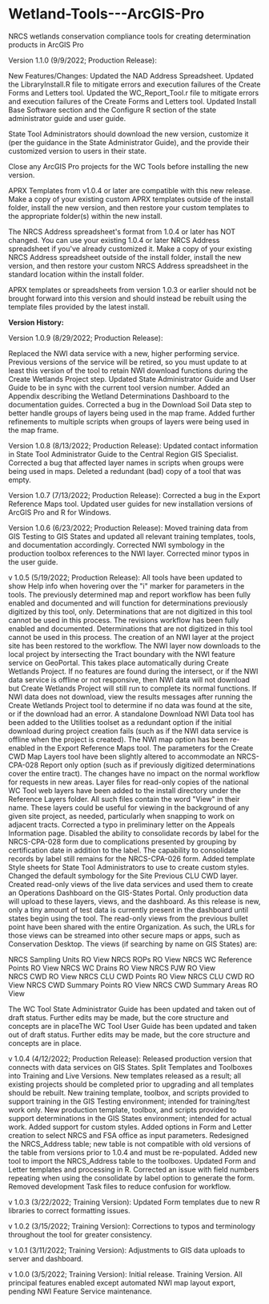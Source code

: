 # Wetland-Tools---ArcGIS-Pro
NRCS wetlands conservation compliance tools for creating determination products in ArcGIS Pro

Version 1.1.0 (9/9/2022; Production Release):

New Features/Changes:
Updated the NAD Address Spreadsheet.
Updated the LibraryInstall.R file to mitigate errors and execution failures of the Create Forms and Letters tool.
Updated the WC_Report_Tool.r file to mitigate errors and execution failures of the Create Forms and Letters tool.
Updated Install Base Software section and the Configure R section of the state administrator guide and user guide.

State Tool Administrators should download the new version, customize it (per the guidance in the State Administrator Guide), and the provide their customized version to users in their state.
	
Close any ArcGIS Pro projects for the WC Tools before installing the new version.
	
APRX Templates from v1.0.4 or later are compatible with this new release. Make a copy of your existing custom APRX templates outside of the install folder, install the new version, and then restore your custom templates to the appropriate folder(s) within the new install.
	
The NRCS Address spreadsheet's format from 1.0.4 or later has NOT changed. You can use your existing 1.0.4 or later NRCS Address spreadsheet if you've already customized it. Make a copy of your existing NRCS Address spreadsheet outside of the install folder, install the new version, and then restore your custom NRCS Address spreadsheet in the standard location within the install folder.
	
APRX templates or spreadsheets from version 1.0.3 or earlier should not be brought forward into this version and should instead be rebuilt using the template files provided by the latest install.


**Version History:**

Version 1.0.9 (8/29/2022; Production Release):

Replaced the NWI data service with a new, higher performing service. Previous versions of the service will be retired, so you must update to at least this version of the tool to retain NWI download functions during the Create Wetlands Project step.
Updated State Administrator Guide and User Guide to be in sync with the current tool version number.
Added an Appendix describing the Wetland Determinations Dashboard to the documentation guides.
Corrected a bug in the Download Soil Data step to better handle groups of layers being used in the map frame.
Added further refinements to multiple scripts when groups of layers were being used in the map frame.

Version 1.0.8 (8/13/2022; Production Release):
Updated contact information in State Tool Administrator Guide to the Central Region GIS Specialist.
Corrected a bug that affected layer names in scripts when groups were being used in maps.
Deleted a redundant (bad) copy of a tool that was empty.

Version 1.0.7 (7/13/2022; Production Release):
Corrected a bug in the Export Reference Maps tool.
Updated user guides for new installation versions of ArcGIS Pro and R for Windows.


Version 1.0.6 (6/23/2022; Production Release):
Moved training data from GIS Testing to GIS States and updated all relevant training templates, tools, and documentation accordingly.
Corrected NWI symbology in the production toolbox references to the NWI layer.
Corrected minor typos in the user guide.


v 1.0.5 (5/19/2022; Production Release):
All tools have been updated to show Help info when hovering over the "i" marker for parameters in the tools.
The previously determined map and report workflow has been fully enabled and documented and will function for determinations previously digitized by this tool, only. Determinations that are not digitized in this tool cannot be used in this process.
The revisions workflow has been fully enabled and documented. Determinations that are not digitized in this tool cannot be used in this process.
The creation of an NWI layer at the project site has been restored to the workflow.  The NWI layer now downloads to the local project by intersecting the Tract boundary with the NWI feature service on GeoPortal.  This takes place automatically during Create Wetlands Project.  If no features are found during the intersect, or if the NWI data service is offline or not responsive, then NWI data will not download but Create Wetlands Project will still run to complete its normal functions.  If NWI data does not download, view the results messages after running the Create Wetlands Project tool to determine if no data was found at the site, or if the download had an error.
A standalone Download NWI Data tool has been added to the Utilities toolset as a redundant option if the initial download during project creation fails (such as if the NWI data service is offline when the project is created).
The NWI map option has been re-enabled in the Export Reference Maps tool.
The parameters for the Create CWD Map Layers tool have been slightly altered to accommodate an NRCS-CPA-028 Report only option (such as if previously digitized determinations cover the entire tract).  The changes have no impact on the normal workflow for requests in new areas.
Layer files for read-only copies of the national WC Tool web layers have been added to the install directory under the Reference Layers folder. All such files contain the word "View" in their name.  These layers could be useful for viewing in the background of any given site project, as needed, particularly when snapping to work on adjacent tracts.
Corrected a typo in preliminary letter on the Appeals Information page.
Disabled the ability to consolidate records by label for the NRCS-CPA-028 form due to complications presented by grouping by certification date in addition to the label.  The capability to consolidate records by label still remains for the NRCS-CPA-026 form.
Added template Style sheets for State Tool Administrators to use to create custom styles.
Changed the default symbology for the Site Previous CLU CWD layer.
Created read-only views of the live data services and used them to create an Operations Dashboard on the GIS-States Portal. Only production data will upload to these layers, views, and the dashboard.  As this release is new, only a tiny amount of test data is currently present in the dashboard until states begin using the tool. 
The read-only views from the previous bullet point have been shared with the entire Organization. As such, the URLs for those views can be streamed into other secure maps or apps, such as Conservation Desktop. The views (if searching by name on GIS States) are:

NRCS Sampling Units RO View
NRCS ROPs RO View
NRCS WC Reference Points RO View
NRCS WC Drains RO View
NRCS PJW RO View	
NRCS CWD RO View
NRCS CLU CWD Points RO View
NRCS CLU CWD RO View
NRCS CWD Summary Points RO View	
NRCS CWD Summary Areas RO View
		
The WC Tool State Administrator Guide has been updated and taken out of draft status. Further edits may be made, but the core structure and concepts are in placeThe WC Tool User Guide has been updated and taken out of draft status. Further edits may be made, but the core structure and concepts are in place.


v 1.0.4 (4/12/2022; Production Release):
Released production version that connects with data services on GIS States.
Split Templates and Toolboxes into Training and Live Versions.
New templates released as a result; all existing projects should be completed prior to upgrading and all templates should be rebuilt.
New training template, toolbox, and scripts provided to support training in the GIS Testing environment; intended for training/test work only.
New production template, toolbox, and scripts provided to support determinations in the GIS States environment; intended for actual work.
Added support for custom styles.
Added options in Form and Letter creation to select NRCS and FSA office as input parameters.
Redesigned the NRCS_Address table; new table is not compatible with old versions of the table from versions prior to 1.0.4 and must be re-populated.
Added new tool to import the NRCS_Address table to the toolboxes.
Updated Form and Letter templates and processing in R.
Corrected an issue with field numbers repeating when using the consolidate by label option to generate the form.
Removed development Task files to reduce confusion for workflow.

v 1.0.3 (3/22/2022; Training Version):
Updated Form templates due to new R libraries to correct formatting issues.

v 1.0.2 (3/15/2022; Training Version):
Corrections to typos and terminology throughout the tool for greater consistency.

v 1.0.1 (3/11/2022; Training Version):
Adjustments to GIS data uploads to server and dashboard.

v 1.0.0 (3/5/2022; Training Version):
Initial release. Training Version.
All principal features enabled except automated NWI map layout export, pending NWI Feature Service maintenance.
